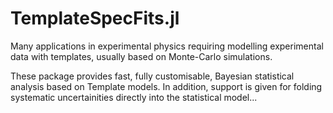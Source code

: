 # TemplateSpecFits.jl

Many applications in experimental physics requiring modelling experimental data with templates, usually based on Monte-Carlo simulations.

These package provides fast, fully customisable, Bayesian statistical analysis based on Template models. In addition, support is given for
folding systematic uncertainities directly into the statistical model...

